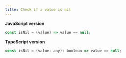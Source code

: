 ```yaml
---
title: Check if a value is nil
---
```


**JavaScript version**

```js
const isNil = (value) => value == null;
```

**TypeScript version**

```js
const isNil = (value: any): boolean => value == null;
```
